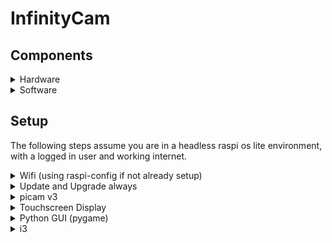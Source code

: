 # InfinityCam

## Components

<details>
<summary>Hardware</summary>

- Raspberry Pi 3b+ (or 4)
- Raspberry Pi Camera Module V3 (or any compatible camera module)
- 3.5" Touchscreen Display compatible with Raspberry Pi (or any compatible display)

Other common components such as a power supply, microSD card, keyboard, mouse, hdmi display etc.
</details>

<details>
<summary>Software</summary>

- Raspbian OS (or any linux based OS). I am running a headless version of Raspi OS Lite, with xorg and i3 setup to auto run a python kivy app on running startx and stop i3 on pressing `mod+x`
- Python3
- i3wm
- Xorg

</details>

## Setup

The following steps assume you are in a headless raspi os lite environment, with a logged in user and working internet.

<details>
<summary>Wifi (using raspi-config if not already setup)</summary>
    
```bash
sudo raspi-config
```

- Select Network Options
- Select Wi-fi
- Enter your SSID and password

</details>

<details>
<summary>Update and Upgrade always</summary>

```bash
sudo apt update
sudo apt upgrade
```

</details>

<details>
<summary>picam v3</summary>

Connect the camera module to the camera port using the ribbon cable.

No setup needed for 3b+.

pi 4: TBA

</details>

<details>
<summary>Touchscreen Display</summary>

TBA

</details>

<details>
<summary>Python GUI (pygame)</summary>

```bash
    python3 main.py
```

</details>

<details>
<summary>i3</summary>

Add this to the end of your i3 config file (usually located at ~/.config/i3/config)

```bash
bindsym $mod+x exec "i3-msg exit" # to stop the gui and exit i3
exec_always --no-startup-id python3 ~/camera.py # autostarts the gui when i3 starts
```

To autostart i3 on boot, add a  cronjob (not recommended for dev setups)

```bash
crontab -e
```
and add `@reboot startx`

</details>
